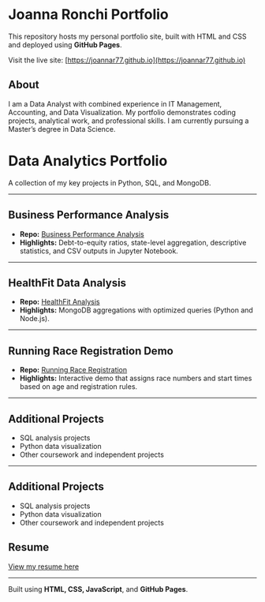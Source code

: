 # Joanna Ronchi Portfolio

This repository hosts my personal portfolio site, built with HTML and CSS and deployed using **GitHub Pages**.  

Visit the live site: [https://joannar77.github.io](https://joannar77.github.io)

## About
I am a Data Analyst with combined experience in IT Management, Accounting, and Data Visualization. My portfolio demonstrates coding projects, analytical work, and professional skills. I am currently pursuing a Master’s degree in Data Science.

# Data Analytics Portfolio

A collection of my key projects in Python, SQL, and MongoDB.

---

## Business Performance Analysis
- **Repo:** [Business Performance Analysis](https://github.com/joannar77/Business_Performance_Analysis)  
- **Highlights:** Debt-to-equity ratios, state-level aggregation, descriptive statistics, and CSV outputs in Jupyter Notebook.

---

## HealthFit Data Analysis
- **Repo:** [HealthFit Analysis](https://github.com/joannar77/healthfit-analysis)  
- **Highlights:** MongoDB aggregations with optimized queries (Python and Node.js).

---

## Running Race Registration Demo
- **Repo:** [Running Race Registration](https://github.com/joannar77/Running-Race-Registration)  
- **Highlights:** Interactive demo that assigns race numbers and start times based on age and registration rules.

---

## Additional Projects
- SQL analysis projects  
- Python data visualization  
- Other coursework and independent projects  

---

## Additional Projects
- SQL analysis projects  
- Python data visualization  
- Other coursework and independent projects

## Resume
[View my resume here](https://joannaronchi.com/home)

---

Built using **HTML, CSS, JavaScript**, and **GitHub Pages**.
